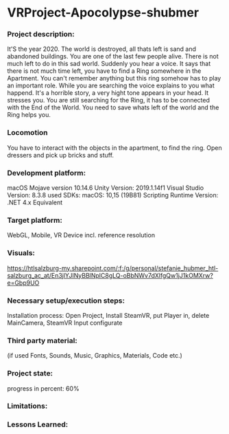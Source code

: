 # VRProject-Apocolypse-shubmer

### Project description:
 
It'S the year 2020. The world is destroyed, all thats left is sand and abandoned buildings. You are one of the last few people alive. There is not much left to do in this sad world. Suddenly you hear a voice. It says that there is not much time left, you have to find a Ring somewhere in the Apartment. You can't remember anything but this ring somehow has to play an important role. While you are searching the voice explains to you what happend. It's a horrible story, a very hight tone appears in your head. It stresses you. You are still searching for the Ring, it has to be connected with the End of the World. You need to save whats left of the world and the Ring helps you.   

### Locomotion

You have to interact with the objects in the apartment, to find the ring. Open dressers and pick up bricks and stuff. 

### Development platform: 

macOS Mojave version 10.14.6
Unity Version: 2019.1.14f1
Visual Studio Version: 8.3.8
used SDKs:   macOS: 10,15 (19B81)
Scripting Runtime Version: .NET 4.x Equivalent

### Target platform:
 
WebGL, Mobile, VR Device incl. reference resolution 

### Visuals: 

https://htlsalzburg-my.sharepoint.com/:f:/g/personal/stefanie_hubmer_htl-salzburg_ac_at/En3jlYJlNyBBlNplC8gLQ-oBbNWv7dXlfgQw1jJ1kOMXrw?e=Gbp9UO

### Necessary setup/execution steps: 

Installation process: Open Project, Install SteamVR, put Player in, delete MainCamera, SteamVR Input configurate

### Third party material: 

(if used Fonts, Sounds, Music, Graphics, Materials, Code etc.)


### Project state: 

progress in percent: 60%

### Limitations: 

### Lessons Learned: 


